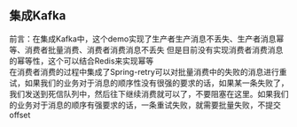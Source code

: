 ## 集成Kafka
前言：在集成Kafka中，这个demo实现了生产者生产消息不丢失、生产者消息幂等、消费者批量消费、消费者消费消息不丢失
但是目前没有实现消费者消费消息的幂等性，这个可以结合Redis来实现幂等<br>
在消费者消费的过程中集成了Spring-retry可以对批量消费中的失败的消息进行重试，如果我们的业务对于消息的顺序性没有很强的要求的话，如果某一条失败了，我们发送到死信队列中，然后往下继续消费就可以了，不要阻塞在这里。如果我们的业务对于消息的顺序有强要求的话，一条重试失败，就需要批量失败，不提交offset
